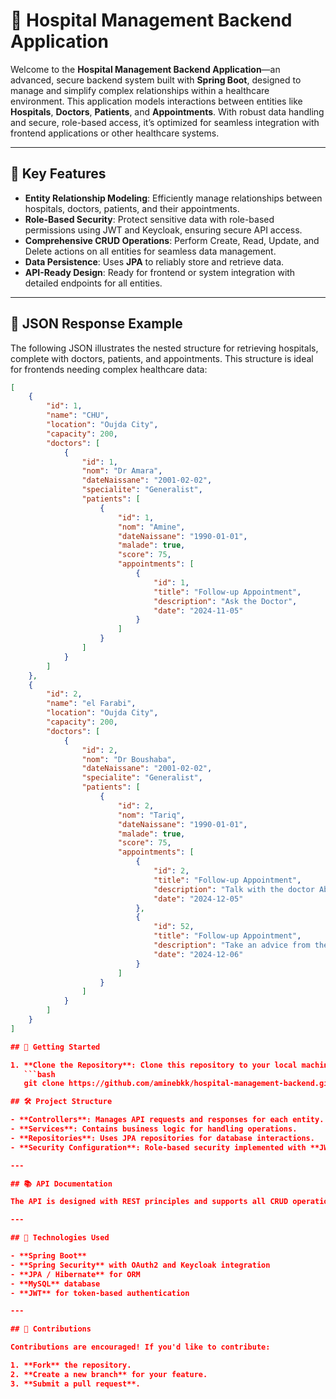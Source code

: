 # 🏥 Hospital Management Backend Application

Welcome to the **Hospital Management Backend Application**—an advanced, secure backend system built with **Spring Boot**, designed to manage and simplify complex relationships within a healthcare environment. This application models interactions between entities like **Hospitals**, **Doctors**, **Patients**, and **Appointments**. With robust data handling and secure, role-based access, it’s optimized for seamless integration with frontend applications or other healthcare systems.

---

## 🌟 Key Features

- **Entity Relationship Modeling**: Efficiently manage relationships between hospitals, doctors, patients, and their appointments.
- **Role-Based Security**: Protect sensitive data with role-based permissions using JWT and Keycloak, ensuring secure API access.
- **Comprehensive CRUD Operations**: Perform Create, Read, Update, and Delete actions on all entities for seamless data management.
- **Data Persistence**: Uses **JPA** to reliably store and retrieve data.
- **API-Ready Design**: Ready for frontend or system integration with detailed endpoints for all entities.

---

## 📖 JSON Response Example

The following JSON illustrates the nested structure for retrieving hospitals, complete with doctors, patients, and appointments. This structure is ideal for frontends needing complex healthcare data:

```json
[
    {
        "id": 1,
        "name": "CHU",
        "location": "Oujda City",
        "capacity": 200,
        "doctors": [
            {
                "id": 1,
                "nom": "Dr Amara",
                "dateNaissane": "2001-02-02",
                "specialite": "Generalist",
                "patients": [
                    {
                        "id": 1,
                        "nom": "Amine",
                        "dateNaissane": "1990-01-01",
                        "malade": true,
                        "score": 75,
                        "appointments": [
                            {
                                "id": 1,
                                "title": "Follow-up Appointment",
                                "description": "Ask the Doctor",
                                "date": "2024-11-05"
                            }
                        ]
                    }
                ]
            }
        ]
    },
    {
        "id": 2,
        "name": "el Farabi",
        "location": "Oujda City",
        "capacity": 200,
        "doctors": [
            {
                "id": 2,
                "nom": "Dr Boushaba",
                "dateNaissane": "2001-02-02",
                "specialite": "Generalist",
                "patients": [
                    {
                        "id": 2,
                        "nom": "Tariq",
                        "dateNaissane": "1990-01-01",
                        "malade": true,
                        "score": 75,
                        "appointments": [
                            {
                                "id": 2,
                                "title": "Follow-up Appointment",
                                "description": "Talk with the doctor About a Fever",
                                "date": "2024-12-05"
                            },
                            {
                                "id": 52,
                                "title": "Follow-up Appointment",
                                "description": "Take an advice from the doctor",
                                "date": "2024-12-06"
                            }
                        ]
                    }
                ]
            }
        ]
    }
]

## 🚀 Getting Started

1. **Clone the Repository**: Clone this repository to your local machine.
   ```bash
   git clone https://github.com/aminebkk/hospital-management-backend.git

## 🛠️ Project Structure

- **Controllers**: Manages API requests and responses for each entity.
- **Services**: Contains business logic for handling operations.
- **Repositories**: Uses JPA repositories for database interactions.
- **Security Configuration**: Role-based security implemented with **JWT** and **Keycloak** for endpoint protection.

---

## 📚 API Documentation

The API is designed with REST principles and supports all CRUD operations on entities such as **Hospitals**, **Doctors**, **Patients**, and **Appointments**. See the **API documentation** for details on endpoints, parameters, and JSON response structures.

---

## 🔧 Technologies Used

- **Spring Boot**
- **Spring Security** with OAuth2 and Keycloak integration
- **JPA / Hibernate** for ORM
- **MySQL** database
- **JWT** for token-based authentication

---

## 🤝 Contributions

Contributions are encouraged! If you'd like to contribute:

1. **Fork** the repository.
2. **Create a new branch** for your feature.
3. **Submit a pull request**.



